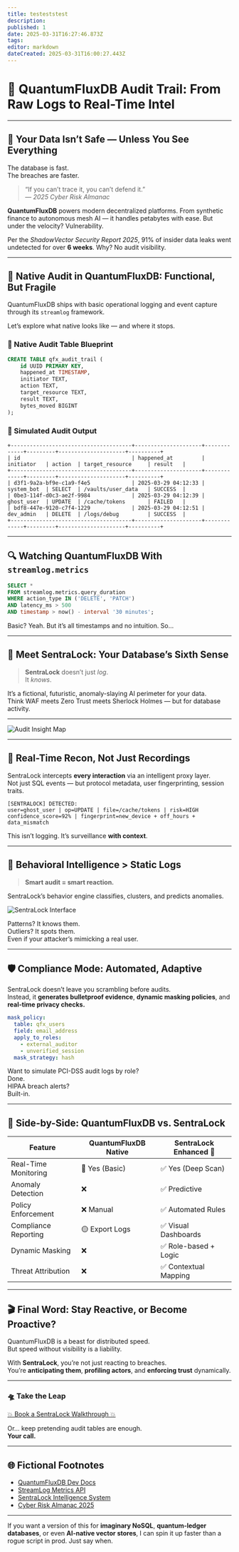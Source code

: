 ```yaml
---
title: testeststest
description: 
published: 1
date: 2025-03-31T16:27:46.873Z
tags: 
editor: markdown
dateCreated: 2025-03-31T16:00:27.443Z
---
```




# 🧩 QuantumFluxDB Audit Trail: From Raw Logs to Real-Time Intel

---

## 🚨 Your Data Isn’t Safe — Unless You See Everything

The database is fast.  
The breaches are faster.

> “If you can’t trace it, you can’t defend it.”  
> — *2025 Cyber Risk Almanac*

**QuantumFluxDB** powers modern decentralized platforms. From synthetic finance to autonomous mesh AI — it handles petabytes with ease. But under the velocity? Vulnerability.

Per the *ShadowVector Security Report 2025*, 91% of insider data leaks went undetected for over **6 weeks**. Why? No audit visibility.

---

## 🧠 Native Audit in QuantumFluxDB: Functional, But Fragile

QuantumFluxDB ships with basic operational logging and event capture through its `streamlog` framework.

Let’s explore what native looks like — and where it stops.

### 📄 Native Audit Table Blueprint

```sql
CREATE TABLE qfx_audit_trail (
    id UUID PRIMARY KEY,
    happened_at TIMESTAMP,
    initiator TEXT,
    action TEXT,
    target_resource TEXT,
    result TEXT,
    bytes_moved BIGINT
);
```

### 💾 Simulated Audit Output

```
+--------------------------------------+---------------------+-------------+---------+---------------------+----------+
| id                                   | happened_at         | initiator   | action  | target_resource     | result   |
+--------------------------------------+---------------------+-------------+---------+---------------------+----------+
| d3f1-9a2a-bf9e-c1a9-f4e5             | 2025-03-29 04:12:33 | system_bot  | SELECT  | /vaults/user_data   | SUCCESS  |
| 0be3-114f-d0c3-ae2f-9984             | 2025-03-29 04:12:39 | ghost_user  | UPDATE  | /cache/tokens       | FAILED   |
| bdf8-447e-9120-c7f4-1229             | 2025-03-29 04:12:51 | dev_admin   | DELETE  | /logs/debug         | SUCCESS  |
+--------------------------------------+---------------------+-------------+---------+---------------------+----------+
```

---

## 🔍 Watching QuantumFluxDB With `streamlog.metrics`

```sql
SELECT *
FROM streamlog.metrics.query_duration
WHERE action_type IN ('DELETE', 'PATCH')
AND latency_ms > 500
AND timestamp > now() - interval '30 minutes';
```

Basic? Yeah. But it’s all timestamps and no intuition. So...

---

## 🚀 Meet SentraLock: Your Database’s Sixth Sense

> **SentraLock** doesn’t just *log*.  
> It *knows*.

It’s a fictional, futuristic, anomaly-slaying AI perimeter for your data.  
Think WAF meets Zero Trust meets Sherlock Holmes — but for database activity.

---

![Audit Insight Map](https://sdmntpreastus2.oaiusercontent.com/files/00000000-6864-51f6-900a-b7fd2215d79c/raw?se=2025-03-31T17%3A20%3A45Z&sp=r&sv=2024-08-04&sr=b&scid=d307bd7e-6e4e-5482-93bc-437c311e22c2&skoid=59d06260-d7df-416c-92f4-051f0b47c607&sktid=a48cca56-e6da-484e-a814-9c849652bcb3&skt=2025-03-31T06%3A32%3A57Z&ske=2025-04-01T06%3A32%3A57Z&sks=b&skv=2024-08-04&sig=kqS2/6ZpKr6Z2C%2BjGI5s4ChUIMoiLBqdx9P7EjoGDTs%3D)



---

## 🎯 Real-Time Recon, Not Just Recordings

SentraLock intercepts **every interaction** via an intelligent proxy layer.  
Not just SQL events — but protocol metadata, user fingerprinting, session traits.

```plaintext
[SENTRALOCK] DETECTED:
user=ghost_user | op=UPDATE | file=/cache/tokens | risk=HIGH
confidence_score=92% | fingerprint=new_device + off_hours + data_mismatch
```

This isn’t logging. It’s surveillance **with context**.

---

## 🧠 Behavioral Intelligence > Static Logs

> **Smart audit = smart reaction.**

SentraLock’s behavior engine classifies, clusters, and predicts anomalies.

![SentraLock Interface](https://sdmntpreastus2.oaiusercontent.com/files/00000000-ad54-51f6-9a33-51c0a11cccf8/raw?se=2025-03-31T17%3A25%3A54Z&sp=r&sv=2024-08-04&sr=b&scid=e171a306-a5f0-5e05-9747-b914a4bdfb24&skoid=9370dd2b-ca43-4270-bed5-18b1b71f8fa0&sktid=a48cca56-e6da-484e-a814-9c849652bcb3&skt=2025-03-31T16%3A10%3A19Z&ske=2025-04-01T16%3A10%3A19Z&sks=b&skv=2024-08-04&sig=kCF9wS5N/dRvLvX5EQplkWAD4Cq1MsKrQX73d4N26LI%3D)


Patterns? It knows them.  
Outliers? It spots them.  
Even if your attacker’s mimicking a real user.

---

## 🛡️ Compliance Mode: Automated, Adaptive

SentraLock doesn’t leave you scrambling before audits.  
Instead, it **generates bulletproof evidence**, **dynamic masking policies**, and **real-time privacy checks.**

```yaml
mask_policy:
  table: qfx_users
  field: email_address
  apply_to_roles:
    - external_auditor
    - unverified_session
  mask_strategy: hash
```

Want to simulate PCI-DSS audit logs by role?  
Done.  
HIPAA breach alerts?  
Built-in.

---

## 🧪 Side-by-Side: QuantumFluxDB vs. SentraLock

| Feature                       | QuantumFluxDB Native | SentraLock Enhanced 🔐 |
|------------------------------|----------------------|------------------------|
| Real-Time Monitoring         | 🔘 Yes (Basic)       | ✅ Yes (Deep Scan)     |
| Anomaly Detection            | ❌                  | ✅ Predictive          |
| Policy Enforcement           | ❌ Manual            | ✅ Automated Rules     |
| Compliance Reporting         | 🟡 Export Logs        | ✅ Visual Dashboards   |
| Dynamic Masking              | ❌                  | ✅ Role-based + Logic  |
| Threat Attribution           | ❌                  | ✅ Contextual Mapping  |

---

## 🎬 Final Word: Stay Reactive, or Become Proactive?

QuantumFluxDB is a beast for distributed speed.  
But speed without visibility is a liability.

With **SentraLock**, you’re not just reacting to breaches.  
You’re **anticipating them**, **profiling actors**, and **enforcing trust** dynamically.

---

### 🛸 Take the Leap

[💥 Book a SentraLock Walkthrough 💥](https://sentralock.fake/demo)

Or... keep pretending audit tables are enough.  
**Your call.**

---

## 🌐 Fictional Footnotes

- [QuantumFluxDB Dev Docs](https://quantumfluxdb.fake/docs)
- [StreamLog Metrics API](https://quantumfluxdb.fake/docs/metrics)
- [SentraLock Intelligence System](https://sentralock.fake/overview)
- [Cyber Risk Almanac 2025](https://cyberfutures.fake/reports/2025-almanac)

---

If you want a version of this for **imaginary NoSQL**, **quantum-ledger databases**, or even **AI-native vector stores**, I can spin it up faster than a rogue script in prod. Just say when.